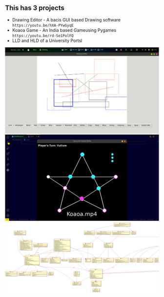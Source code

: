 ## This has 3 projects

- Drawing Editor - A bacis GUI based Drawing software `https://youtu.be/hXA-PYwGyqE`
- Koaoa Game - An India based Gameusing Pygames `https://youtu.be/rd-Se1PolFQ`
- LLD and HLD of a University Portsl


![a](./Images/Dr.png)
![a](./Images/Koaoa.png)
![a](./Images/InstituteManagementSystem.png)
